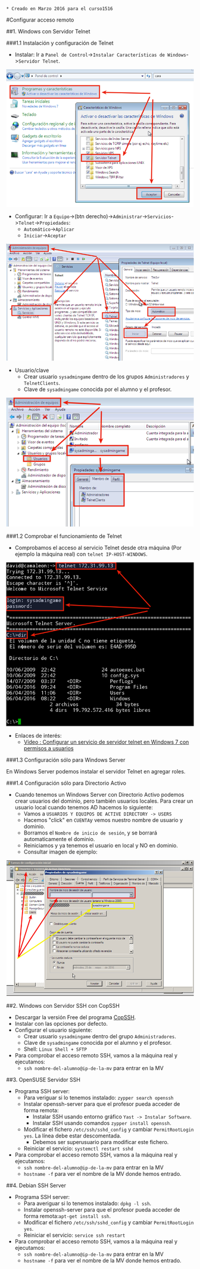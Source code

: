 
```
* Creado en Marzo 2016 para el curso1516
```

#Configurar acceso remoto

##1. Windows con Servidor Telnet

###1.1 Instalación y configuración de Telnet
* Instalar: Ir a `Panel de Control`->`Instalar Características de Windows`->`Servidor Telnet`.

![w7-servidor-telnet.png](./images/w7-servidor-telnet.png)

* Configurar: Ir a `Equipo`->(btn derecho)->`Administrar`->`Servicios`->`Telnet`->`Propiedades`:
    * `Automático`->`Aplicar`
    * `Iniciar`->`Aceptar`

![w7-iniciar-servicio-telnet.png](./images/w7-iniciar-servicio-telnet.png)

* Usuario/clave
   * Crear usuario `sysadmingame` dentro de los grupos `Administradores` y `TelnetClients`.
   * Clave de `sysadmingame` conocida por el alumno y el profesor.

![w7-usuario-telnet.png](./images/w7-usuario-telnet.png)

###1.2 Comprobar el funcionamiento de Telnet

* Comprobamos el acceso al servicio Telnet desde otra máquina
(Por ejemplo la máquina real) con `telnet IP-HOST-WINDOWS`.

![w7-telnet.png](./images/w7-telnet.png)

* Enlaces de interés:
    * [Vídeo : Configurar un servicio de servidor telnet en Windows 7 con permisos a usuarios](https://www.youtube.com/watch?v=oLnf8MICrL4)

###1.3 Configuración sólo para Windows Server

En Windows Server podemos instalar el servidor Telnet en agregar roles.

###1.4 Configuración sólo para Directorio Activo

* Cuando tenemos un Windows Server con Directorio Activo podemos crear usuarios del dominio,
pero también usuarios locales. Para crear un usuario local cuando tenemos AD hacemos lo siguiente:
    * Vamos a `USUARIOS Y EQUIPOS DE ACTIVE DIRECTORY -> USERS`
    * Hacemos "click" en `CUENTA`y vemos nuestro nombre de usuario y dominio.
    * Borramos el `Nombre de inicio de sesión`, y se borrará automaticamente el dominio.
    * Reiniciamos y ya tenemos el usuario en local y NO en dominio.
    * Consultar imagen de ejemplo:

![winserver-usuario-local](./images/winserver-usuario-local.png)

##2. Windows con Servidor SSH con CopSSH

* Descargar la versión Free del programa [CopSSH](https://www.itefix.net/copssh).
* Instalar con las opciones por defecto.
* Configurar el usuario siguiente:
    * Crear usuario `sysadmingame` dentro del grupo `Administradores`.
    * Clave de `sysadmingame` conocida por el alumno y el profesor.
    * Shell: `Linux Shell + SFTP`
* Para comprobar el acceso remoto SSH, vamos a la máquina real
y ejecutamos:
    * `ssh nombre-del-alumno@ip-de-la-mv` para entrar en la MV

##3. OpenSUSE Servidor SSH

* Programa SSH server:
    * Para veriguar si lo tenemos instalado: `zypper search openssh`
    * Instalar openssh-server para que el profesor pueda acceder
    de forma remota:
        * Instalar SSH usando entorno gráfico `Yast -> Instalar Software`.
        * Instalar SSH usando comandos `zypper install openssh`.
    * Modificar el fichero `/etc/ssh/sshd_config` y cambiar
    `PermitRootLogin yes`. La línea debe estar descomentada.
        * Debemos ser superusuario para modificar este fichero.
    * Reiniciar el servicio: `systemctl restart sshd`
* Para comprobar el acceso remoto SSH, vamos a la máquina real
y ejecutamos:
    * `ssh nombre-del-alumno@ip-de-la-mv` para entrar en la MV
    * `hostname -f` para ver el nombre de la MV donde hemos entrado.

##4. Debian SSH Server

* Programa SSH server:
    * Para averiguar si lo tenemos instalado: `dpkg -l ssh`.
    * Instalar openssh-server para que el profesor pueda acceder
    de forma remota:`apt-get install ssh`.
    * Modificar el fichero `/etc/ssh/sshd_config` y cambiar
    `PermitRootLogin yes`.
    * Reiniciar el servicio: `service ssh restart`
* Para comprobar el acceso remoto SSH, vamos a la máquina real
y ejecutamos:
    * `ssh nombre-del-alumno@ip-de-la-mv` para entrar en la MV
    * `hostname -f` para ver el nombre de la MV donde hemos entrado.
